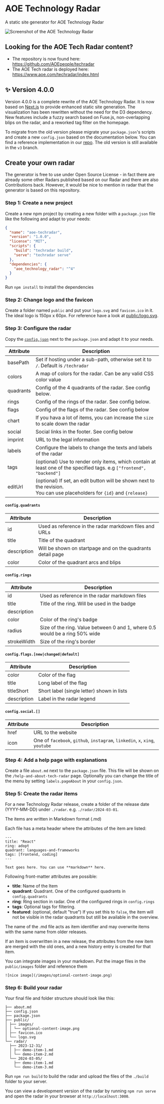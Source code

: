 # AOE Technology Radar

A static site generator for AOE Technology Radar

![Screenshot of the AOE Technology Radar](./docs/assets/screenshot-techradar.png)

## Looking for the AOE Tech Radar content?

- The repository is now found here: https://github.com/AOEpeople/techradar
- The AOE Tech radar is deployed here: https://www.aoe.com/techradar/index.html

## ✨ Version 4.0.0

Version 4.0.0 is a complete rewrite of the AOE Technology Radar. It is now based
on [Next.js](https://nextjs.org/) to provide enhanced static site generation. The visualization has
been rewritten without the need for the D3 dependency. New features include a fuzzy search based on
Fuse.js, non-overlapping blips on the radar, and a reworked tag filter on the homepage.

To migrate from the old version please migrate your `package.json`'s scripts and create a
new `config.json` based on the documentation below. You can find a reference implementation in
our [repo](https://github.com/AOEpeople/techradar). The old version is still available in the `v3`
branch.

## Create your own radar

The generator is free to use under Open Source License - in fact there are already some other Radars
published based on our Radar and there are also Contributions back. However, it would be nice to
mention in radar that the generator is based on this repository.

### Step 1: Create a new project

Create a new npm project by creating a new folder with a `package.json` file like the following and
adapt to your
needs:

```json
{
  "name": "aoe-techradar",
  "version": "1.0.0",
  "license": "MIT",
  "scripts": {
    "build": "techradar build",
    "serve": "techradar serve"
  },
  "dependencies": {
    "aoe_technology_radar": "^4"
  }
}
```

Run `npm install` to install the dependencies

### Step 2: Change logo and the favicon

Create a folder named `public` and put your `logo.svg` and `favicon.ico` in it.
The ideal logo is 150px x 60px. For reference have a look at [public/logo.svg](./public/logo.svg).

### Step 3: Configure the radar

Copy the [`config.json`](./data/config.json) next to the `package.json` and adapt it to your needs.

| Attribute | Description                                                                                                                    |
| --------- | ------------------------------------------------------------------------------------------------------------------------------ |
| basePath  | Set if hosting under a sub-path, otherwise set it to `/`. Default is `/techradar`                                              |
| colors    | A map of colors for the radar. Can be any valid CSS color value                                                                |
| quadrants | Config of the 4 quadrants of the radar. See config below.                                                                      |
| rings     | Config of the rings of the radar. See config below.                                                                            |
| flags     | Config of the flags of the radar. See config below                                                                             |
| chart     | If you hava a lot of items, you can increase the `size` to scale down the radar                                                |
| social    | Social links in the footer. See config below                                                                                   |
| imprint   | URL to the legal information                                                                                                   |
| labels    | Configure the labels to change the texts and labels of the radar                                                               |
| tags      | (optional) Use to render only items, which contain at least one of the specified tags. e.g `["frontend", "backend"]`           |
| editUrl   | (optional) If set, an edit button will be shown next to the revision.<br/> You can use placeholders for `{id}` and `{release}` |

#### `config.quadrants`

| Attribute   | Description                                                 |
| ----------- | ----------------------------------------------------------- |
| id          | Used as reference in the radar markdown files and URLs      |
| title       | Title of the quadrant                                       |
| description | Will be shown on startpage and on the quadrants detail page |
| color       | Color of the quadrant arcs and blips                        |

#### `config.rings`

| Attribute   | Description                                                                 |
| ----------- | --------------------------------------------------------------------------- |
| id          | Used as reference in the radar markdown files                               |
| title       | Title of the ring. Will be used in the badge                                |
| description |                                                                             |
| color       | Color of the ring's badge                                                   |
| radius      | Size of the ring. Value between 0 and 1, where 0.5 would be a ring 50% wide |
| strokeWidth | Size of the ring's border                                                   |

#### `config.flags.[new|changed|default]`

| Attribute   | Description                                |
| ----------- | ------------------------------------------ |
| color       | Color of the flag                          |
| title       | Long label of the flag                     |
| titleShort  | Short label (single letter) shown in lists |
| description | Label in the radar legend                  |

#### `config.social.[]`

| Attribute | Description                                                                  |
| --------- | ---------------------------------------------------------------------------- |
| href      | URL to the website                                                           |
| icon      | One of `facebook`, `github`, `instagram`, `linkedin`, `x`, `xing`, `youtube` |

### Step 4: Add a help page with explanations

Create a file `about.md` next to the `package.json` file. This file will be shown on
the `/help-and-about-tech-radar` page. Optionally you can change the title of the menu by
setting `labels.pageAbout` in your `config.json`.

### Step 5: Create the radar items

For a new Technology Radar release, create a folder of the release date (YYYY-MM-DD)
under `./radar`. e.g. `./radar/2024-03-01`.

The items are written in Markdown format (.md)

Each file has a meta header where the attributes of the item are listed:

```
---
title: "React"
ring: adopt
quadrant: languages-and-frameworks
tags: [frontend, coding]
---

Text goes here. You can use **markdown** here.
```

Following front-matter attributes are possible:

- **title**: Name of the Item
- **quadrant**: Quadrant. One of the configured quadrants in `config.quadrants`
- **ring**: Ring section in radar. One of the configured rings in `config.rings`
- **tags**: Optional tags for filtering.
- **featured**: (optional, default "true") If you set this to `false`, the item
  will not be visible in the radar quadrants but still be available in the overview.

The name of the .md file acts as item identifier and may overwrite items with
the same name from older releases.

If an item is overwritten in a new release, the attributes from the new item are
merged with the old ones, and a new history entry is created for that item.

You can integrate images in your markdown. Put the image files in the `public/images` folder and
reference them

```
![nice image](/images/optional-content-image.png)
```

### Step 6: Build your radar

Your final file and folder structure should look like this:

```
├── about.md
├── config.json
├── package.json
├── public/
│ ├── images/
│ │ └── optional-content-image.png
│ ├── favicon.ico
│ └── logo.svg
└── radar/
  ├── 2023-12-31/
  │ ├── demo-item-1.md
  │ └── demo-item-2.md
  └── 2024-03-05/
    ├── demo-item-1.md
    └── demo-item-3.md
```

Run `npm run build` to build the radar and
upload the files of the `./build` folder to your server.

You can view a development version of the radar by running `npm run serve` and open the radar in
your
browser at `http://localhost:3000`.
